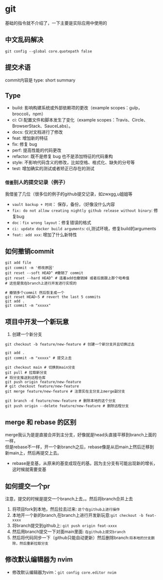 # git

基础的指令就不介绍了，一下主要是实际应用中使用的

## 中文乱码解决

```shell
git config --global core.quotepath false
```

## 提交术语

commit内容是 type: short summary

## Type

- build: 影响构建系统或外部依赖项的更改（example scopes：gulp，broccoli，npm）
- ci: CI 配置文件和脚本发生了变化（example scopes：Travis、Circle、BrowserStack、SauceLabs）。
- docs: 仅对文档进行了修改
- feat: 增加新的特征
- fix: 修复 bug
- perf: 提高性能的代码更改
- refactor: 既不是修复 bug 也不是添加特征的代码重构
- style: 不影响代码含义的修改，比如空格、格式化、缺失的分号等
- test: 增加确实的测试或者矫正已存在的测试

### `借鉴`别人的提交记录（例子）

我借鉴了几位（很多位的例子的github提交记录，如zwxgg,u姐姐等  

- `vault backup + 时间`： 保存，备份，（好像没什么内容
- `fix: do not allow creating nightly github release without binary`: 修复bug
- `doc：fix wrong layout`：修复错误的格式
- `ci: update docker build arguments`: ci,测试环境，修复build的arguments
- `feat: add xxx`: 增加了什么新特性

## 如何撤销commit

```shell
git add file
git commit -m '修改原因'
git reset --soft HEAD^ #撤销了 commit
git reset --hard HEAD^ # 连着add也撤销掉 或者后面跟上那个哈希值
# 这些是我在branch上进行开发进行实现的

# 撤销多个commit 然后恢复成一个
git reset HEAD~5 # revert the last 5 commits
git add .
git commit -m "xxxxx"
```

## 项目中开发一个新玩意

1. 创建一个新分支

```shell
git checkout -b feature/new-feature # 创建一个新分支并且切换过去

git add .
git commit -m "xxxxx" # 提交上去

git checkout main # 切换到main分支
git pull # 拉取新分支
# 将分支推送到远程仓库
git push origin feature/new-feature
# git checkout feature/new-feature
git merge feature/new-feature # 注意实在主分支上merge副分支

git branch -d feature/new-feature # 删除本地的这个分支
git push origin --delete feature/new-feature # 删除远程分支
```

## merge 和 rebase 的区别

merge我认为是是直接合并到主分支，好像就是head头直接平移到branch上面的一样，  
但是rebase不一样，开一个新branch之后，rebase像是从旧main上然后迁移到新main上，然后再提交上去。

- rebase是变基，从原来的基变成现在的基。因为主分支有可能出现新的增长，这时候就需要变基

## 如何提交一个pr

注意，提交的时候是提交一个branch上去，。然后将branch合并上去

1. 将项目fork到本地，然后拉去过来: `这个在github上进行操作`
2. 本地开一个新的branch,在branch上进行开发新玩意:`git checkout -b feat-xxxx`
3. 将branch提交到github上: `git push origin feat-xxxx`
4. 然后用branch提交一下对面main里面: `在github上提交branch`
5. 然后将代码同步一下（github只能自动更新）然后删除branch:`将本地的分支删除，然后重新拉取分支`

## 修改默认编辑器为 nvim

- 修改默认编辑器为vim：`git config core.editor nvim`